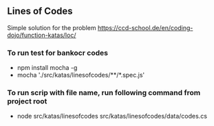 ## Lines of Codes
Simple solution for the problem https://ccd-school.de/en/coding-dojo/function-katas/loc/

### To run test for bankocr codes
- npm install mocha -g
- mocha './src/katas/linesofcodes/**/*.spec.js'

### To run scrip with file name, run following command from project root
- node src/katas/linesofcodes src/katas/linesofcodes/data/codes.cs